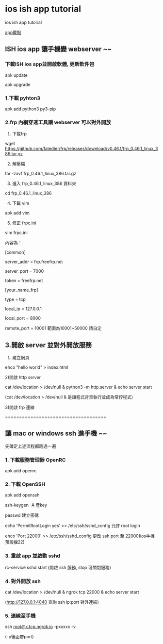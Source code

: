 # ios ish app tutorial

ios ish app tutorial

[app載點](https://apps.apple.com/tw/app/ish-shell/id1436902243)

## ISH ios app 讓手機變 webserver ~~



### 下載ISH ios app並開啟軟體, 更新軟件包
apk update

apk upgrade

### 1.下載 pyhton3
apk add python3 py3-pip

### 2.frp 內網穿透工具讓 webserver 可以對外開放

1) 下載frp

wget https://github.com/fatedier/frp/releases/download/v0.46.1/frp_0.46.1_linux_386.tar.gz

2) 解壓縮

tar -zxvf frp_0.46.1_linux_386.tar.gz

3) 進入 frp_0.46.1_linux_386 資料夾

cd frp_0.46.1_linux_386

4) 下載 vim

apk add vim

5) 修正 frpc.ini

vim frpc.ini

內容為：

[common]

server_addr = frp.freefrp.net

server_port = 7000

token = freefrp.net

[your_name_frp]

type = tcp

local_ip = 127.0.0.1

local_port = 8000

remote_port = 10001 範圍為10001~50000 請自定


## 3.開啟 server 並對外開放服務

1) 建立網頁
 
ehco "hello world" > index.html

2)開啟 http server

cat /dev/location > /dev/null & python3 -m http.server & echo server start

(cat /dev/location > /dev/null & 是讓程式背景執行並成為常佇程式)

3)開啟 frp 連線



====================================

## 讓 mac or windows ssh 進手機 ~~
先確定上述流程都跑過一遍

### 1. 下載服務管理器 OpenRC
apk add openrc

### 2. 下載 OpenSSH
apk add openssh

ssh-keygen -A 產key

passwd 建立密碼

echo 'PermitRootLogin yes' >> /etc/ssh/sshd_config 允許 root login

ehco 'Port 22000' >> /etc/ssh/sshd_config 更改 ssh port 至 22000(ios手機預設擋22)

### 3. 重啟 app 並啟動 sshd
rc-service sshd start (開啟 ssh 服務, stop 可關閉服務)

### 4. 對外開放 ssh
cat /dev/location > /dev/null & ngrok tcp 22000 & echo server start

(http://127.0.0.1:4040 查詢 ssh ip:port 對外連結)

### 5. 連線至手機
ssh root@x.tcp.ngrok.io -pxxxxx -v

(-p後面帶port)
